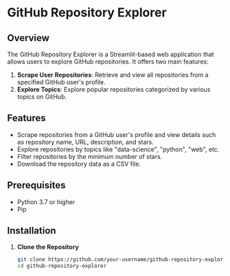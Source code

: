 # GitHub Repository Explorer

## Overview

The GitHub Repository Explorer is a Streamlit-based web application that allows users to explore GitHub repositories. It offers two main features:

1. **Scrape User Repositories**: Retrieve and view all repositories from a specified GitHub user's profile.
2. **Explore Topics**: Explore popular repositories categorized by various topics on GitHub.

## Features

- Scrape repositories from a GitHub user's profile and view details such as repository name, URL, description, and stars.
- Explore repositories by topics like "data-science", "python", "web", etc.
- Filter repositories by the minimum number of stars.
- Download the repository data as a CSV file.

## Prerequisites

- Python 3.7 or higher
- Pip

## Installation

1. **Clone the Repository**

   ```bash
   git clone https://github.com/your-username/github-repository-explorer.git
   cd github-repository-explorer

